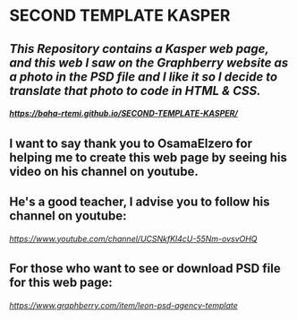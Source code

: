 # SECOND TEMPLATE KASPER
## ***This Repository contains a Kasper web page, and this web I saw on the Graphberry website as a photo in the PSD file and I like it so I decide to translate that photo to code in HTML &amp; CSS.*** ##
###### ***https://baha-rtemi.github.io/SECOND-TEMPLATE-KASPER/*** ######



##  I want to say thank you to OsamaElzero for helping me to create this web page by seeing his video on his channel on youtube.  ##
## He's a good teacher, I advise you to follow his channel on youtube:  ##
######   https://www.youtube.com/channel/UCSNkfKl4cU-55Nm-ovsvOHQ   ######


##  For those who want to see or download PSD file for this web page: ##
######  https://www.graphberry.com/item/leon-psd-agency-template  ######


